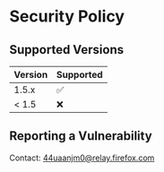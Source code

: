 # Security Policy

## Supported Versions

| Version | Supported          |
| ------- | ------------------ |
| 1.5.x   | :white_check_mark: |
| < 1.5   | :x:                |

## Reporting a Vulnerability

Contact: 44uaanjm0@relay.firefox.com
